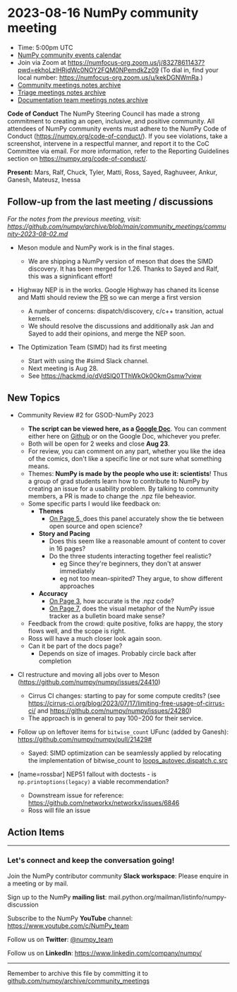 # 2023-08-16 NumPy community meeting

- Time: 5:00pm UTC
- [NumPy community events calendar](https://scientific-python.org/calendars/)
- Join via Zoom at https://numfocus-org.zoom.us/j/83278611437?pwd=ekhoLzlHRjdWc0NOY2FQM0NPemdkZz09 (To dial in, find your local number: https://numfocus-org.zoom.us/u/kekDGNWmRa.)
- [Community meetings notes archive](https://github.com/numpy/archive/tree/main/community_meetings)
- [Triage meetings notes archive](https://github.com/numpy/archive/tree/master/triage_meetings)
- [Documentation team meetings notes archive](https://github.com/numpy/archive/tree/main/docs_team_meetings)

**Code of Conduct**
The NumPy Steering Council has made a strong commitment to creating an open, inclusive, and positive community. 
All attendees of NumPy community events must adhere to the NumPy Code of Conduct (https://numpy.org/code-of-conduct/). 
If you see violations, take a screenshot, intervene in a respectful manner, and report it to the CoC Committee via email. For more information, refer to the Reporting Guidelines section on https://numpy.org/code-of-conduct/.


**Present:** Mars, Ralf, Chuck, Tyler, Matti, Ross, Sayed, Raghuveer, Ankur, Ganesh, Mateusz, Inessa


## Follow-up from the last meeting / discussions

_For the notes from the previous meeting, visit: https://github.com/numpy/archive/blob/main/community_meetings/community-2023-08-02.md_


- Meson module and NumPy work is in the final stages.
  - We are shipping a NumPy version of meson that does the SIMD discovery. It has been merged for 1.26. Thanks to Sayed and Ralf, this was a signinficant effort!
  
- Highway NEP is in the works. Google Highway has chaned its license and Matti should review the [PR](https://github.com/numpy/numpy/pull/24138) so we can merge a first version
  - A number of concerns: dispatch/discovery, c/c++ transition, actual kernels.
  - We should resolve the discussions and additionally ask Jan and Sayed to add their opinions, and merge the NEP soon.

- The Optimization Team (SIMD) had its first meeting
  - Start with using the #simd Slack channel.
  - Next meeting is Aug 28.
  - See https://hackmd.io/dVdSlQ0TThWkOk0OkmGsmw?view



## New Topics
- Community Review #2 for GSOD-NumPy 2023
    - **The script can be viewed here, as a [Google Doc](https://docs.google.com/document/d/1fjLTDqSkcKMxo8oSTRThllBFpjo5rXS9/edit?usp=sharing&ouid=110556856523158639329&rtpof=true&sd=true)**. You can comment either here on [Github](https://github.com/numpy/numpy/issues/24382) or on the Google Doc, whichever you prefer.
    - Both will be open for 2 weeks and close **Aug 23**.
    - For review, you can comment on any part, whether you like the idea of the comics, don't like a specific line or not sure what something means.
    - Themes: **NumPy is made by the people who use it: scientists**! Thus a group of grad students learn how to contribute to NumPy by creating an issue for a usability problem. By talking to community members, a PR is made to change the .npz file beheavior.
    - Some specific parts I would like feedback on:
        - **Themes**
          - [On Page 5, ](https://docs.google.com/document/d/1fjLTDqSkcKMxo8oSTRThllBFpjo5rXS9/edit?disco=AAAA3sVZK9Y)does this panel accurately show the tie between open source and open science?
        - **Story and Pacing**
          - Does this seem like a reasonable amount of content to cover in 16 pages?
          - Do the three students interacting together feel realistic?
            - eg Since they're beginners, they don't at answer immediately
            - eg not too mean-spirited? They argue, to show different approaches
        - **Accuracy**
          - [On Page 3](https://docs.google.com/document/d/1fjLTDqSkcKMxo8oSTRThllBFpjo5rXS9/edit?disco=AAAA3sVZK9c), how accurate is the .npz code?
          - [On Page 7](https://docs.google.com/document/d/1fjLTDqSkcKMxo8oSTRThllBFpjo5rXS9/edit?disco=AAAA3sVZK9k), does the visual metaphor of the NumPy issue tracker as a bulletin board make sense?
  - Feedback from the crowd: quite positive, folks are happy, the story flows well, and the scope is right.
  - Ross will have a much closer look again soon.
  - Can it be part of the docs page?
      - Depends on size of images. Probably circle back after completion


- CI restructure and moving all jobs over to Meson (https://github.com/numpy/numpy/issues/24410)
  - Cirrus CI changes: starting to pay for some compute credits? (see https://cirrus-ci.org/blog/2023/07/17/limiting-free-usage-of-cirrus-ci/ and https://github.com/numpy/numpy/issues/24280)
  - The approach is in general to pay $100-$200 for their service.
  
- Follow up on leftover items for `bitwise_count` UFunc (added by Ganesh): https://github.com/numpy/numpy/pull/21429#
  * Sayed: SIMD optimization can be seamlessly applied by relocating the implementation of bitwise_count to [loops_autovec.dispatch.c.src](https://github.com/numpy/numpy/blob/main/numpy/core/src/umath/loops_autovec.dispatch.c.src)

- [name=rossbar] NEP51 fallout with doctests - is `np.printoptions(legacy)` a viable recommendation?
  - Downstream issue for reference: https://github.com/networkx/networkx/issues/6846
  - Ross will file an issue



## Action Items



---

### Let's connect and keep the conversation going!
Join the NumPy contributor community **Slack workspace**: Please enquire in a meeting or by mail.

Sign up to the NumPy **mailing list**: mail.python.org/mailman/listinfo/numpy-discussion

Subscribe to the NumPy **YouTube** channel: https://www.youtube.com/c/NumPy_team

Follow us on **Twitter**: [@numpy_team](https://twitter.com/numpy_team)

Follow us on **LinkedIn**: https://www.linkedin.com/company/numpy/

---
Remember to archive this file by committing it to [github.com/numpy/archive/community_meetings](https://github.com/numpy/archive/tree/main/community_meetings)
